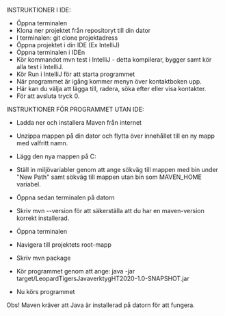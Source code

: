 INSTRUKTIONER I IDE:
- Öppna terminalen
- Klona ner projektet från repositoryt till din dator
- I terminalen: git clone projektadress 
- Öppna projektet i din IDE (Ex IntelliJ)
- Öppna terminalen i IDEn
- Kör kommandot mvn test i IntelliJ - detta kompilerar, bygger samt kör alla test i IntelliJ.
- Kör Run i IntelliJ för att starta programmet
- När programmet är igång kommer menyn över kontaktboken upp.
- Här kan du välja att lägga till, radera, söka efter eller visa kontakter. 
- För att avsluta tryck 0.

INSTRUKTIONER FÖR PROGRAMMET UTAN IDE:
- Ladda ner och installera Maven från internet
- Unzippa mappen på din dator och flytta över innehållet till en ny mapp med valfritt namn.
- Lägg den nya mappen på C:
- Ställ in miljövariabler genom att ange sökväg till mappen med bin under "New Path" samt sökväg till mappen utan bin som MAVEN_HOME variabel. 
- Öppna sedan terminalen på datorn
- Skriv mvn --version för att säkerställa att du har en maven-version korrekt installerad. 

- Öppna terminalen
- Navigera till projektets root-mapp
- Skriv mvn package
- Kör programmet genom att ange: java -jar target/LeopardTigersJavaverktygHT2020-1.0-SNAPSHOT.jar
- Nu körs programmet


Obs! Maven kräver att Java är installerad på datorn för att fungera.
